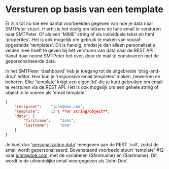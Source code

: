# Versturen op basis van een template

Er zijn tot nu toe een aantal voorbeelden gegeven van hoe je data naar SMTPeter stuurt.
Hierbij is het nodig om telkens de hele email te versturen naar SMTPeter. Of als een 
'MIME' string of als individuele tekst en html 'properties'. Het is ook mogelijk om 
gebruik te maken van vooraf-opgestelde 'templates'. Dit is handig, omdat je dan alleen
personalisatie velden mee hoeft te geven bij het versturen van data naar de REST API. 
Vanaf daar neemt SMTPeter het over, door de mail te construeren met de gepersonaliseerde 
data. 

In het SMTPeter 'dashboard' heb je toegang tot de uitgebreide 'drag-and-drop' editor.
Hier kun je 'responsive email templates' maken, bewerken en beheren. Elke 'template'
krijgt een eigen 'id' die je kunt gebruiken om email te versturen via de REST API.
Het is ook mogelijk om een gehele string of object in te voeren als 'email template'. 


```json
{
    "recipient":    "john@doe.com",
    "template":     12 | **or string/object**,
    "data": {
        "firstname":    "John",
        "lastname":     "Doe"
    }
}
```
Je kunt dus '[personalization data](personalization)' meegeven aan de REST 'call', 
zodat de email wordt gepersonaliseerd. Bovenstaand voorbeeld stuurt 'template' #12
naar john@doe.com, met de variabelen {$firstname} en {$lastname}. Dit wordt in de 
uiteindelijke email weergegeven als 'John Doe'.
